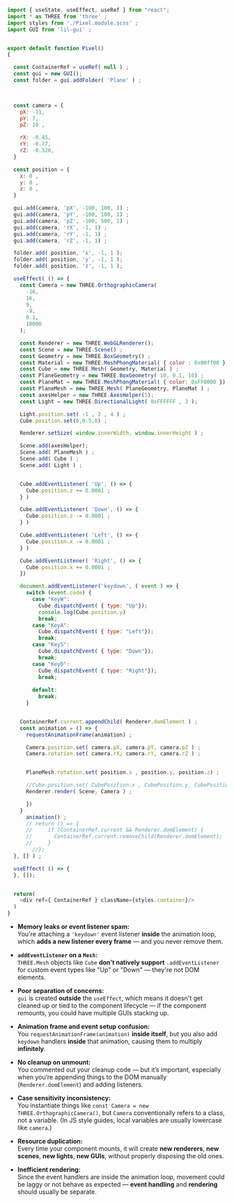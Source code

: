 ```javascript
import { useState, useEffect, useRef } from "react";
import * as THREE from 'three' ; 
import styles from './Pixel.module.scss' ; 
import GUI from 'lil-gui' ; 


export default function Pixel()
{

  const ContainerRef = useRef( null ) ; 
  const gui = new GUI();
  const folder = gui.addFolder( 'Plane' ) ; 
  


  const camera = {
    pX: -11,
    pY: 7,
    pZ: 10 ,

    rX: -0.45,
    rY: -0.77,
    rZ: -0.328,
  }

  const position = {
    x: 0 , 
    y: 0 , 
    z: 0 , 
  }

  gui.add(camera, 'pX', -100, 100, 1) ; 
  gui.add(camera, 'pY', -100, 100, 1) ; 
  gui.add(camera, 'pZ', -100, 500, 1) ; 
  gui.add(camera, 'rX', -1, 1) ; 
  gui.add(camera, 'rY', -1, 1) ; 
  gui.add(camera, 'rZ', -1, 1) ; 

  folder.add( position, 'x', -1, 1 );
  folder.add( position, 'y', -1, 1 );
  folder.add( position, 'z', -1, 1 );

  useEffect( () => {
    const Camera = new THREE.OrthographicCamera( 
      -16,
      16,
      9,
      -9,
      0.1,
      10000
    );

    const Renderer = new THREE.WebGLRenderer(); 
    const Scene = new THREE.Scene() ; 
    const Geometry = new THREE.BoxGeometry() ; 
    const Material = new THREE.MeshPhongMaterial( { color : 0x00ff00 }) ; 
    const Cube = new THREE.Mesh( Geometry, Material ) ; 
    const PlaneGeometry = new THREE.BoxGeometry( 10, 0.1, 10) ; 
    const PlaneMat = new THREE.MeshPhongMaterial( { color: 0xFF0000 }) ; 
    const PlaneMesh = new THREE.Mesh( PlaneGeometry, PlaneMat ) ; 
    const axesHelper = new THREE.AxesHelper(5);
    const Light = new THREE.DirectionalLight( 0xFFFFFF , 3 ); 

    Light.position.set( -1 , 2 , 4 ) ; 
    Cube.position.set(0,0.5,0) ; 

    Renderer.setSize( window.innerWidth, window.innerHeight ) ; 

    Scene.add(axesHelper);
    Scene.add( PlaneMesh ) ; 
    Scene.add( Cube ) ; 
    Scene.add( Light ) ; 


    Cube.addEventListener( 'Up', () => {
      Cube.position.z += 0.0001 ; 
    } )

    Cube.addEventListener( 'Down', () => {
      Cube.position.z -= 0.0001 ; 
    } )

    Cube.addEventListener( 'Left', () => {
      Cube.position.x -= 0.0001 ; 
    } )

    Cube.addEventListener( 'Right', () => {
      Cube.position.x += 0.0001 ; 
    })

    document.addEventListener('keydown', ( event ) => {
      switch (event.code) {
        case "KeyW":
          Cube.dispatchEvent( { type: "Up"});
          console.log(Cube.position.y)
          break;
        case "KeyA":
          Cube.dispatchEvent( { type: "Left"});
          break;
        case "KeyS":
          Cube.dispatchEvent( { type: "Down"});
          break;
        case "KeyD":
          Cube.dispatchEvent( { type: "Right"});
          break;
      
        default:
          break;
      }


    ContainerRef.current.appendChild( Renderer.domElement ) ; 
    const animation = () => {
      requestAnimationFrame(animation) ; 

      Camera.position.set( camera.pX, camera.pY, camera.pZ ) ; 
      Camera.rotation.set( camera.rX, camera.rY, camera.rZ ) ; 


      PlaneMesh.rotation.set( position.x , position.y, position.z) ; 

      //Cube.position.set( CubePosition.x , CubePosition.y, CubePosition.z) ; 
      Renderer.render( Scene, Camera ) ; 

      })
    }
      animation() ; 
      // return () => {
      //     if (ContainerRef.current && Renderer.domElement) {
      //       ContainerRef.current.removeChild(Renderer.domElement);
      //     }
        //};
  }, [] ) ;

  useEffect( () => {
  }, []);


  return(
    <div ref={ ContainerRef } className={styles.container}/> 
  )
}
```
- **Memory leaks or event listener spam:**  
    You're attaching a `'keydown'` event listener **inside** the animation loop, which **adds a new listener every frame** — and you never remove them.
    
- **`addEventListener` on a `Mesh`:**  
    `THREE.Mesh` objects like `Cube` **don't natively support** `.addEventListener` for custom event types like "Up" or "Down" — they're not DOM elements.
    
- **Poor separation of concerns:**  
    `gui` is created **outside** the `useEffect`, which means it doesn't get cleaned up or tied to the component lifecycle — if the component remounts, you could have multiple GUIs stacking up.
    
- **Animation frame and event setup confusion:**  
    You `requestAnimationFrame(animation)` **inside itself**, but you also add `keydown` handlers **inside** that animation, causing them to multiply **infinitely**.
    
- **No cleanup on unmount:**  
    You commented out your cleanup code — but it’s important, especially when you’re appending things to the DOM manually (`Renderer.domElement`) and adding listeners.
    
- **Case sensitivity inconsistency:**  
    You instantiate things like `const Camera = new THREE.OrthographicCamera()`, but `Camera` conventionally refers to a class, not a variable. (In JS style guides, local variables are usually lowercase like `camera`.)
    
- **Resource duplication:**  
    Every time your component mounts, it will create **new renderers**, **new scenes**, **new lights**, **new GUIs**, without properly disposing the old ones.
    
- **Inefficient rendering:**  
    Since the event handlers are inside the animation loop, movement could be laggy or not behave as expected — **event handling** and **rendering** should usually be separate.